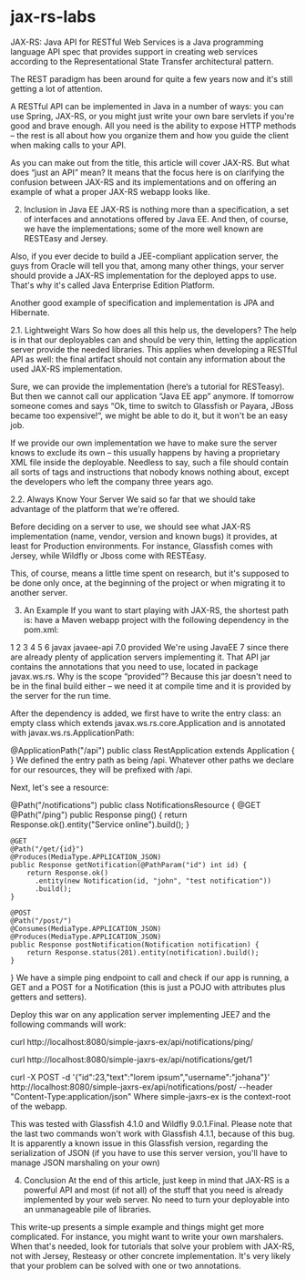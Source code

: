 # jax-rs-labs
JAX-RS: Java API for RESTful Web Services is a Java programming language API spec that provides support in creating web services according to the Representational State Transfer architectural pattern.

The REST paradigm has been around for quite a few years now and it's still getting a lot of attention.

A RESTful API can be implemented in Java in a number of ways: you can use Spring, JAX-RS, or you might just write your own bare servlets if you're good and brave enough. All you need is the ability to expose HTTP methods – the rest is all about how you organize them and how you guide the client when making calls to your API.


As you can make out from the title, this article will cover JAX-RS. But what does “just an API” mean? It means that the focus here is on clarifying the confusion between JAX-RS and its implementations and on offering an example of what a proper JAX-RS webapp looks like.

2. Inclusion in Java EE
JAX-RS is nothing more than a specification, a set of interfaces and annotations offered by Java EE. And then, of course, we have the implementations; some of the more well known are RESTEasy and Jersey.

Also, if you ever decide to build a JEE-compliant application server, the guys from Oracle will tell you that, among many other things, your server should provide a JAX-RS implementation for the deployed apps to use. That's why it's called Java Enterprise Edition Platform.

Another good example of specification and implementation is JPA and Hibernate.

2.1. Lightweight Wars
So how does all this help us, the developers? The help is in that our deployables can and should be very thin, letting the application server provide the needed libraries. This applies when developing a RESTful API as well: the final artifact should not contain any information about the used JAX-RS implementation.

Sure, we can provide the implementation (here‘s a tutorial for RESTeasy). But then we cannot call our application “Java EE app” anymore. If tomorrow someone comes and says “Ok, time to switch to Glassfish or Payara, JBoss became too expensive!“, we might be able to do it, but it won't be an easy job.

If we provide our own implementation we have to make sure the server knows to exclude its own – this usually happens by having a proprietary XML file inside the deployable. Needless to say, such a file should contain all sorts of tags and instructions that nobody knows nothing about, except the developers who left the company three years ago.

2.2. Always Know Your Server
We said so far that we should take advantage of the platform that we're offered.

Before deciding on a server to use, we should see what JAX-RS implementation (name, vendor, version and known bugs) it provides, at least for Production environments. For instance, Glassfish comes with Jersey, while Wildfly or Jboss come with RESTEasy.

This, of course, means a little time spent on research, but it's supposed to be done only once, at the beginning of the project or when migrating it to another server.

3. An Example
If you want to start playing with JAX-RS, the shortest path is: have a Maven webapp project with the following dependency in the pom.xml:

1
2
3
4
5
6
<dependency>
    <groupId>javax</groupId>
    <artifactId>javaee-api</artifactId>
    <version>7.0</version>
    <scope>provided</scope>
</dependency>
We're using JavaEE 7 since there are already plenty of application servers implementing it. That API jar contains the annotations that you need to use, located in package javax.ws.rs. Why is the scope “provided”? Because this jar doesn't need to be in the final build either – we need it at compile time and it is provided by the server for the run time.

After the dependency is added, we first have to write the entry class: an empty class which extends javax.ws.rs.core.Application and is annotated with javax.ws.rs.ApplicationPath:

@ApplicationPath("/api")
public class RestApplication extends Application {
}
We defined the entry path as being /api. Whatever other paths we declare for our resources, they will be prefixed with /api.

Next, let's see a resource:

@Path("/notifications")
public class NotificationsResource {
    @GET
    @Path("/ping")
    public Response ping() {
        return Response.ok().entity("Service online").build();
    }
 
    @GET
    @Path("/get/{id}")
    @Produces(MediaType.APPLICATION_JSON)
    public Response getNotification(@PathParam("id") int id) {
        return Response.ok()
          .entity(new Notification(id, "john", "test notification"))
          .build();
    }
 
    @POST
    @Path("/post/")
    @Consumes(MediaType.APPLICATION_JSON)
    @Produces(MediaType.APPLICATION_JSON)
    public Response postNotification(Notification notification) {
        return Response.status(201).entity(notification).build();
    }
}
We have a simple ping endpoint to call and check if our app is running, a GET and a POST for a Notification (this is just a POJO with attributes plus getters and setters).

Deploy this war on any application server implementing JEE7 and the following commands will work:

curl http://localhost:8080/simple-jaxrs-ex/api/notifications/ping/
 
curl http://localhost:8080/simple-jaxrs-ex/api/notifications/get/1
 
curl -X POST -d '{"id":23,"text":"lorem ipsum","username":"johana"}'
  http://localhost:8080/simple-jaxrs-ex/api/notifications/post/
  --header "Content-Type:application/json"
Where simple-jaxrs-ex is the context-root of the webapp.

This was tested with Glassfish 4.1.0 and Wildfly 9.0.1.Final. Please note that the last two commands won't work with Glassfish 4.1.1, because of this bug. It is apparently a known issue in this Glassfish version, regarding the serialization of JSON (if you have to use this server version, you'll have to manage JSON marshaling on your own)

4. Conclusion
At the end of this article, just keep in mind that JAX-RS is a powerful API and most (if not all) of the stuff that you need is already implemented by your web server. No need to turn your deployable into an unmanageable pile of libraries.

This write-up presents a simple example and things might get more complicated. For instance, you might want to write your own marshalers. When that's needed, look for tutorials that solve your problem with JAX-RS, not with Jersey, Resteasy or other concrete implementation. It's very likely that your problem can be solved with one or two annotations.
